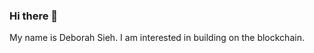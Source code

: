 ### Hi there 👋 
My name is Deborah Sieh. I am interested in building on the blockchain.

<!--
**cryptodebb/cryptodebb** is a ✨ _special_ ✨ repository because its `README.md` (this file) appears on your GitHub profile.

Here are some ideas to get you started:

- 🔭 I’m currently working on Hackathon projects
- 🌱 I’m currently learning React
- 👯 I’m looking to collaborate on coding projects
- 🤔 I’m looking for help with an AI Agency
- 💬 Ask me about websites
- 📫 How to reach me: 
- 😄
- ⚡ Fun fact: Enjoy Life.
-->

